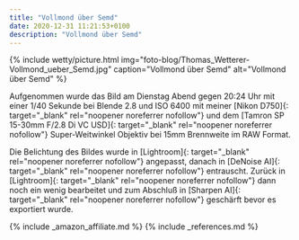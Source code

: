 ```yaml
---
title: "Vollmond über Semd"
date: 2020-12-31 11:21:53+0100
description: "Vollmond über Semd"
---
```

{% include wetty/picture.html img="foto-blog/Thomas_Wetterer-Vollmond_ueber_Semd.jpg" caption="Vollmond über Semd" alt="Vollmond über Semd" %}


Aufgenommen wurde das Bild am Dienstag Abend gegen 20:24 Uhr mit einer 1/40 Sekunde bei Blende 2.8 und ISO 6400 mit meiner [Nikon D750]{: target="_blank" rel="noopener noreferrer nofollow"} und dem [Tamron SP 15-30mm F/2.8 Di VC USD]{: target="_blank" rel="noopener noreferrer nofollow"} Super-Weitwinkel Objektiv bei 15mm Brennweite im RAW Format. 

Die Belichtung des Bildes wurde in [Lightroom]{: target="_blank" rel="noopener noreferrer nofollow"} angepasst, danach in [DeNoise AI]{: target="_blank" rel="noopener noreferrer nofollow"} entrauscht. Zurück in [Lightroom]{: target="_blank" rel="noopener noreferrer nofollow"} dann noch ein wenig bearbeitet und zum Abschluß in [Sharpen AI]{: target="_blank" rel="noopener noreferrer nofollow"} geschärft bevor es exportiert wurde.


{% include _amazon_affiliate.md %}
{% include _references.md %}
